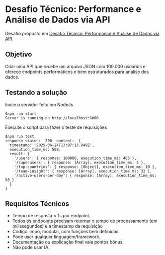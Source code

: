# Desafio Técnico: Performance e Análise de Dados via API

Desafio proposto em [Desafio Técnico: Performance e Análise de Dados via API](https://github.com/codecon-dev/desafio-1-1s-vs-3j/)

## Objetivo
Criar uma API que recebe um arquivo JSON com 100.000 usuários e oferece endpoints performáticos e bem estruturados para análise dos dados.

## Testando a solução

Inicie o servidor feito em NodeJs
```
$npm run start
Server is running on http://localhost:8000
```

Execute o script para fazer o teste de requisições
```
$npm run test
response status:  200  content:  {
  timestamp: '2025-06-24T13:07:13.849Z',
  execution_time_ms: 508,
  result: {
    '/users': { response: 100000, execution_time_ms: 405 },
    '/superusers': { response: [Array], execution_time_ms: 3 },
    '/top-countries': { response: [Object], execution_time_ms: 10 },
    '/team-insight': { response: [Array], execution_time_ms: 32 },
    '/active-users-per-day': { response: [Array], execution_time_ms: 58 }
  }
}
```

## Requisitos Técnicos

- Tempo de resposta < 1s por endpoint.
- Todos os endpoints precisam retornar o tempo de processamento (em milissegundos) e a timestamp da requisição
- Código limpo, modular, com funções bem definidas.
- Pode usar qualquer linguagem/framework.
- Documentação ou explicação final vale pontos bônus.
- Não pode usar IA.

